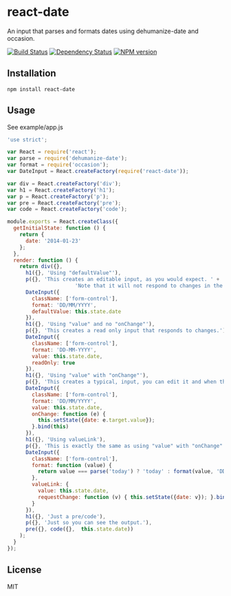 # react-date

An input that parses and formats dates using dehumanize-date and occasion.

[![Build Status](https://img.shields.io/travis/ForbesLindesay/react-date/master.svg)](https://travis-ci.org/ForbesLindesay/react-date)
[![Dependency Status](https://img.shields.io/david/ForbesLindesay/react-date.svg)](https://david-dm.org/ForbesLindesay/react-date)
[![NPM version](https://img.shields.io/npm/v/react-date.svg)](https://www.npmjs.org/package/react-date)

## Installation

    npm install react-date

## Usage

See example/app.js

```js
'use strict';

var React = require('react');
var parse = require('dehumanize-date');
var format = require('occasion');
var DateInput = React.createFactory(require('react-date'));

var div = React.createFactory('div');
var h1 = React.createFactory('h1');
var p = React.createFactory('p');
var pre = React.createFactory('pre');
var code = React.createFactory('code');

module.exports = React.createClass({
  getInitialState: function () {
    return {
      date: '2014-01-23'
    };
  },
  render: function () {
    return div({},
      h1({}, 'Using "defaultValue"'),
      p({}, 'This creates an editable input, as you would expect. ' +
                      'Note that it will not respond to changes in the model though.'),
      DateInput({
        className: ['form-control'],
        format: 'DD/MM/YYYY',
        defaultValue: this.state.date
      }),
      h1({}, 'Using "value" and no "onChange"'),
      p({}, 'This creates a read only input that responds to changes.'),
      DateInput({
        className: ['form-control'],
        format: 'DD-MM-YYYY',
        value: this.state.date,
        readOnly: true
      }),
      h1({}, 'Using "value" with "onChange"'),
      p({}, 'This creates a typical, input, you can edit it and when the input "blurs" it will revert to the auto-formatted date.'),
      DateInput({
        className: ['form-control'],
        format: 'DD/MM/YYYY',
        value: this.state.date,
        onChange: function (e) {
          this.setState({date: e.target.value});
        }.bind(this)
      }),
      h1({}, 'Using valueLink'),
      p({}, 'This is exactly the same as using "value" with "onChange".'),
      DateInput({
        className: ['form-control'],
        format: function (value) {
          return value === parse('today') ? 'today' : format(value, 'DD-MM-YYYY');
        },
        valueLink: {
          value: this.state.date,
          requestChange: function (v) { this.setState({date: v}); }.bind(this)
        }
      }),
      h1({}, 'Just a pre/code'),
      p({}, 'Just so you can see the output.'),
      pre({}, code({},  this.state.date))
    );
  }
});
```

## License

  MIT
